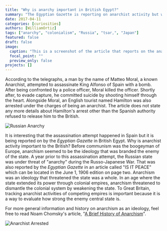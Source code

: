 ```yaml
---
title: "Why is anarchy important in British Egypt?"
summary: "The Egyptian Gazette is reporting on anarchist activity but why is that important to British Egypt?"
date: 2017-04-11
categories: [curiosities]
authors: [WilliamOrtiz]
tags: ["anarchy", "colonialism", "Russia", "tsar,", "Japan"]
featured: false
draft: false
image:
  caption: "This is a screenshot of the article that reports on the anarchist assassination attempt on King Alfonso."
  focal_point: ""
  preview_only: false
projects: []
---
```

According to the telegraphs, a man by the name of Matteo Moral, a known Anarchist, attempted to assassinate King Alfonso of Spain with a bomb. After being confronted by a police officer, Moral killed the officer. Shortly after, to evade capture, he committed suicide by shooting himself through the heart. Alongside Moral, an English tourist named Hamilton was also arrested under the charges of being an anarchist. The article does not state any more details about Hamilton's arrest other than the Spanish authority refused to release him to the British. 

![Russian Anarchy](https://github.com/dig-eg-gaz/dig-eg-gaz.github.io/blob/master/images/Russian-Anarchy.png?raw=true)

It is interesting that the assassination attempt happened in Spain but it is being reported on by the *Egyptian Gazette* in British Egypt. Why is anarchist activity important to the British? Before communism was the boogeyman of Europe, anarchism seemed to be the ideology that was branded the enemy of the state. A year prior to this assassination attempt, the Russian state was under threat of "anarchy" during the Russo-Japanese War. That was also reported by the *Egyptian Gazette* in an article called "IS IT PEACE" which can be located in the June 1, 1906 edition on page two. Anarchism was an ideology that threatened the state was a whole. In an age where the state extended its power through colonial empires, anarchism threatened to dismantle the colonial system by weakening the state. To Great Britain, tracking anarchist activities of competing empires is important because it is a way to evaluate how strong the enemy central state is.   

For more general information and history on anarchism as an ideology, feel free to read Noam Chomsky's article, "[A Brief History of Anarchism](http://inthesetimes.com/article/16081/a_history_of_anarchism/)".


![Anarchist Arrested](Anarchist-Arrested.png)
